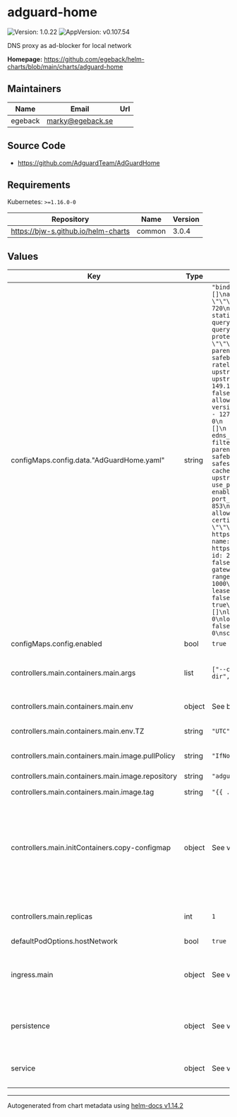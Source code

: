 # adguard-home

![Version: 1.0.22](https://img.shields.io/badge/Version-1.0.22-informational?style=flat-square) ![AppVersion: v0.107.54](https://img.shields.io/badge/AppVersion-v0.107.54-informational?style=flat-square)

DNS proxy as ad-blocker for local network

**Homepage:** <https://github.com/egeback/helm-charts/blob/main/charts/adguard-home>

## Maintainers

| Name | Email | Url |
| ---- | ------ | --- |
| egeback | <marky@egeback.se> |  |

## Source Code

* <https://github.com/AdguardTeam/AdGuardHome>

## Requirements

Kubernetes: `>=1.16.0-0`

| Repository | Name | Version |
|------------|------|---------|
| https://bjw-s.github.io/helm-charts | common | 3.0.4 |

## Values

| Key | Type | Default | Description |
|-----|------|---------|-------------|
| configMaps.config.data."AdGuardHome.yaml" | string | `"bind_host: 0.0.0.0\nbind_port: 3000\nbeta_bind_port: 0\nusers: []\nauth_attempts: 5\nblock_auth_min: 15\nhttp_proxy: \"\"\nlanguage: \"\"\ndebug_pprof: false\nweb_session_ttl: 720\ndns:\n  bind_hosts:\n  - 0.0.0.0\n  port: 53\n  statistics_interval: 1\n  querylog_enabled: true\n  querylog_file_enabled: true\n  querylog_interval: 2160h\n  querylog_size_memory: 1000\n  anonymize_client_ip: false\n  protection_enabled: true\n  blocking_mode: default\n  blocking_ipv4: \"\"\n  blocking_ipv6: \"\"\n  blocked_response_ttl: 10\n  parental_block_host: family-block.dns.adguard.com\n  safebrowsing_block_host: standard-block.dns.adguard.com\n  ratelimit: 20\n  ratelimit_whitelist: []\n  refuse_any: true\n  upstream_dns:\n  - https://dns10.quad9.net/dns-query\n  upstream_dns_file: \"\"\n  bootstrap_dns:\n  - 9.9.9.10\n  - 149.112.112.10\n  - 2620:fe::10\n  - 2620:fe::fe:10\n  all_servers: false\n  fastest_addr: false\n  fastest_timeout: 1s\n  allowed_clients: []\n  disallowed_clients: []\n  blocked_hosts:\n  - version.bind\n  - id.server\n  - hostname.bind\n  trusted_proxies:\n  - 127.0.0.0/8\n  - ::1/128\n  cache_size: 4194304\n  cache_ttl_min: 0\n  cache_ttl_max: 0\n  cache_optimistic: false\n  bogus_nxdomain: []\n  aaaa_disabled: false\n  enable_dnssec: false\n  edns_client_subnet: false\n  max_goroutines: 300\n  ipset: []\n  filtering_enabled: true\n  filters_update_interval: 24\n  parental_enabled: false\n  safesearch_enabled: false\n  safebrowsing_enabled: false\n  safebrowsing_cache_size: 1048576\n  safesearch_cache_size: 1048576\n  parental_cache_size: 1048576\n  cache_time: 30\n  rewrites: []\n  blocked_services: []\n  upstream_timeout: 10s\n  private_networks: []\n  use_private_ptr_resolvers: true\n  local_ptr_upstreams: []\ntls:\n  enabled: false\n  server_name: \"\"\n  force_https: false\n  port_https: 443\n  port_dns_over_tls: 853\n  port_dns_over_quic: 853\n  port_dnscrypt: 0\n  dnscrypt_config_file: \"\"\n  allow_unencrypted_doh: false\n  strict_sni_check: false\n  certificate_chain: \"\"\n  private_key: \"\"\n  certificate_path: \"\"\n  private_key_path: \"\"\nfilters:\n- enabled: true\n  url: https://adguardteam.github.io/AdGuardSDNSFilter/Filters/filter.txt\n  name: AdGuard DNS filter\n  id: 1\n- enabled: false\n  url: https://adaway.org/hosts.txt\n  name: AdAway Default Blocklist\n  id: 2\nwhitelist_filters: []\nuser_rules: []\ndhcp:\n  enabled: false\n  interface_name: \"\"\n  local_domain_name: lan\n  dhcpv4:\n    gateway_ip: \"\"\n    subnet_mask: \"\"\n    range_start: \"\"\n    range_end: \"\"\n    lease_duration: 86400\n    icmp_timeout_msec: 1000\n    options: []\n  dhcpv6:\n    range_start: \"\"\n    lease_duration: 86400\n    ra_slaac_only: false\n    ra_allow_slaac: false\nclients:\n  runtime_sources:\n    whois: true\n    arp: true\n    rdns: true\n    dhcp: true\n    hosts: true\n  persistent: []\nlog_compress: false\nlog_localtime: false\nlog_max_backups: 0\nlog_max_size: 100\nlog_max_age: 3\nlog_file: \"\"\nverbose: false\nos:\n  group: \"\"\n  user: \"\"\n  rlimit_nofile: 0\nschema_version: 14\n"` |  |
| configMaps.config.enabled | bool | `true` |  |
| controllers.main.containers.main.args | list | `["--config","/config/AdGuardHome.yaml","--work-dir","/opt/adguardhome/work","--no-check-update"]` | arguments passed to the adguard-home command line. |
| controllers.main.containers.main.env | object | See below | environment variables. |
| controllers.main.containers.main.env.TZ | string | `"UTC"` | Set the container timezone |
| controllers.main.containers.main.image.pullPolicy | string | `"IfNotPresent"` | image pull policy |
| controllers.main.containers.main.image.repository | string | `"adguard/adguardhome"` | image repository |
| controllers.main.containers.main.image.tag | string | `"{{ .Chart.AppVersion }}"` |  |
| controllers.main.initContainers.copy-configmap | object | See values.yaml | Configures an initContainer that copies the configmap to the AdGuardHome conf directory It does NOT overwrite when the file already exists. |
| controllers.main.replicas | int | `1` | Number of pods to load balance between |
| defaultPodOptions.hostNetwork | bool | `true` |  |
| ingress.main | object | See values.yaml | Enable and configure ingress settings for the chart under this key. |
| persistence | object | See values.yaml | Configure persistence settings for the chart under this key. |
| service | object | See values.yaml | Configures service settings for the chart. |

----------------------------------------------
Autogenerated from chart metadata using [helm-docs v1.14.2](https://github.com/norwoodj/helm-docs/releases/v1.14.2)
